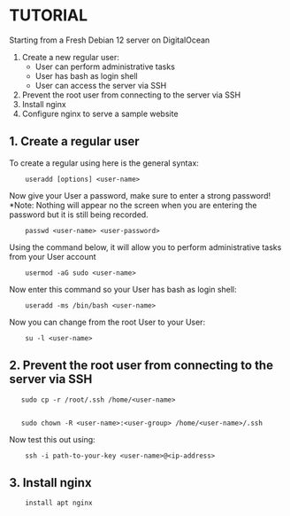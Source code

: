 # ﻿TUTORIAL

Starting from a Fresh Debian 12 server on DigitalOcean

1. Create a new regular user:
    - User can perform administrative tasks
    - User has bash as login shell
    - User can access the server via SSH
2. Prevent the root user from connecting to the server via SSH
3. Install nginx
4. Configure nginx to serve a sample website



## 1. Create a regular user

To create a regular using here is the general syntax:

        useradd [options] <user-name>

Now give your User a password, make sure to enter a strong password! 
*Note: Nothing will appear no the screen when you are entering the password but it is still being recorded. 

        passwd <user-name> <user-password>


Using the command below, it will allow you to perform administrative tasks from your User account 

        usermod -aG sudo <user-name>

Now enter this command so your User has bash as login shell: 

        useradd -ms /bin/bash <user-name>
        
Now you can change from the root User to your User: 

        su -l <user-name>

## 2. Prevent the root user from connecting to the server via SSH

       sudo cp -r /root/.ssh /home/<user-name>


       sudo chown -R <user-name>:<user-group> /home/<user-name>/.ssh
   

Now test this out using:

        ssh -i path-to-your-key <user-name>@<ip-address>
    



## 3. Install nginx

        install apt nginx






